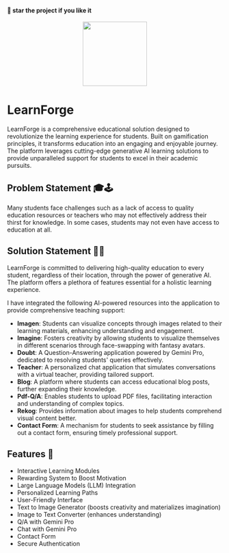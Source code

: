 #### 🌟 star the project if you like it

<div align=center>
  <img src="https://github.com/kanugurajesh/LearnForge/assets/77529419/af7d049f-8aab-460e-800b-b2edbbf04810" alt="" width=150 height=150>
</div>

# LearnForge

LearnForge is a comprehensive educational solution designed to revolutionize the learning experience for students. Built on gamification principles, it transforms education into an engaging and enjoyable journey. The platform leverages cutting-edge generative AI learning solutions to provide unparalleled support for students to excel in their academic pursuits.

## Problem Statement 🎓🕹️

Many students face challenges such as a lack of access to quality education resources or teachers who may not effectively address their thirst for knowledge. In some cases, students may not even have access to education at all.

## Solution Statement 🚀🧠

LearnForge is committed to delivering high-quality education to every student, regardless of their location, through the power of generative AI. The platform offers a plethora of features essential for a holistic learning experience.

I have integrated the following AI-powered resources into the application to provide comprehensive teaching support:

- **Imagen**: Students can visualize concepts through images related to their learning materials, enhancing understanding and engagement.
- **Imagine**: Fosters creativity by allowing students to visualize themselves in different scenarios through face-swapping with fantasy avatars.
- **Doubt**: A Question-Answering application powered by Gemini Pro, dedicated to resolving students' queries effectively.
- **Teacher**: A personalized chat application that simulates conversations with a virtual teacher, providing tailored support.
- **Blog**: A platform where students can access educational blog posts, further expanding their knowledge.
- **Pdf-Q/A**: Enables students to upload PDF files, facilitating interaction and understanding of complex topics.
- **Rekog**: Provides information about images to help students comprehend visual content better.
- **Contact Form**: A mechanism for students to seek assistance by filling out a contact form, ensuring timely professional support.

## Features 🌟

- Interactive Learning Modules
- Rewarding System to Boost Motivation
- Large Language Models (LLM) Integration
- Personalized Learning Paths
- User-Friendly Interface
- Text to Image Generator (boosts creativity and materializes imagination)
- Image to Text Converter (enhances understanding)
- Q/A with Gemini Pro
- Chat with Gemini Pro
- Contact Form
- Secure Authentication
